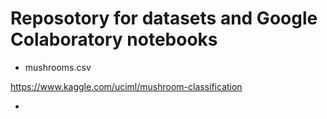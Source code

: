 # Reposotory for datasets and Google Colaboratory notebooks


* mushrooms.csv

https://www.kaggle.com/uciml/mushroom-classification


* 
